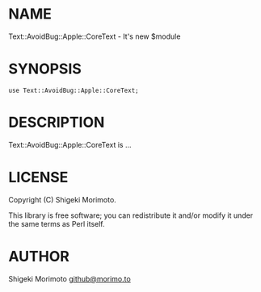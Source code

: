 # NAME

Text::AvoidBug::Apple::CoreText - It's new $module

# SYNOPSIS

    use Text::AvoidBug::Apple::CoreText;

# DESCRIPTION

Text::AvoidBug::Apple::CoreText is ...

# LICENSE

Copyright (C) Shigeki Morimoto.

This library is free software; you can redistribute it and/or modify
it under the same terms as Perl itself.

# AUTHOR

Shigeki Morimoto <github@morimo.to>

